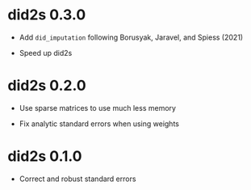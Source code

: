 # did2s 0.3.0

* Add `did_imputation` following Borusyak, Jaravel, and Spiess (2021)

* Speed up did2s

# did2s 0.2.0

* Use sparse matrices to use much less memory

* Fix analytic standard errors when using weights

# did2s 0.1.0

* Correct and robust standard errors
